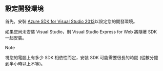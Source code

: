 ## <a name="a-namesetupdevenvaset-up-the-development-environment"></a><a name="setupdevenv"></a>設定開發環境
首先，安裝 [Azure SDK for Visual Studio 2013][Azure SDK for Visual Studio 2013]以設定您的開發環境。

如果您尚未安裝 Visual Studio，則 Visual Studio Express for Web 將隨著 SDK 一起安裝。

> [!NOTE]
> 視您的電腦上有多少 SDK 相依性而定，安裝 SDK 可能需要很長的時間 (從數分鐘到半小時以上不等)。
> 
> 

[Azure SDK for Visual Studio 2013]: http://go.microsoft.com/fwlink/?LinkID=324322


<!--HONumber=Jan17_HO3-->


